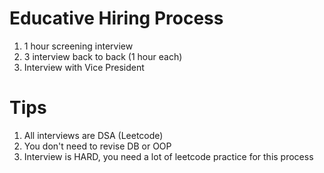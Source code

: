# Educative Hiring Process
1. 1 hour screening interview
2. 3 interview back to back (1 hour each)
3. Interview with Vice President

# Tips
1. All interviews are DSA (Leetcode)
2. You don't need to revise DB or OOP
3. Interview is HARD, you need a lot of leetcode practice for this process
